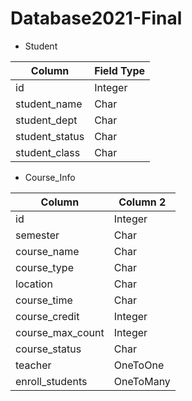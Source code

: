 # Database2021-Final

* Student

| Column         | Field Type |
| -------------- | ---------- |
| id             | Integer    |
| student_name   | Char       |
| student_dept   | Char       |
| student_status | Char       |
| student_class  | Char       |


* Course_Info 

| Column           | Column 2  |
| ---------------- | --------- |
| id               | Integer   |
| semester         | Char      |
| course_name      | Char      |
| course_type      | Char      |
| location         | Char      |
| course_time      | Char      |
| course_credit    | Integer   |
| course_max_count | Integer   |
| course_status    | Char      |
| teacher          | OneToOne  |
| enroll_students  | OneToMany |

